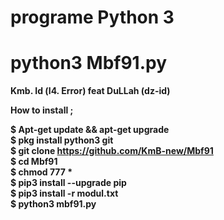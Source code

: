 # programe Python 3
# python3 Mbf91.py
<b>Kmb. Id (l4. Error) feat DuLLah (dz-id) 

How to install ;

$ Apt-get update && apt-get upgrade<br>
$ pkg install python3 git<br>
$ git clone https://github.com/KmB-new/Mbf91<br>
$ cd Mbf91<br>
$ chmod 777 *<br>
$ pip3 install --upgrade pip<br>
$ pip3 install -r modul.txt<br>
$ python3 mbf91.py<br>
